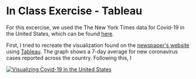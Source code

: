 # In Class Exercise - Tableau

For this excercise, we used the The New York Times data for Covid-19 in the United States, which can be found [here](https://github.com/nytimes/covid-19-data). 

First, I tried to recreate the visualization found on the [newspaper's website](https://www.nytimes.com/interactive/2021/us/covid-cases.html#states) using [Tableau](https://www.tableau.com/). The graph shows a 7-day average for new coronavirus cases reported across the country. Following this, I 

<div class='tableauPlaceholder' id='viz1638571602995' style='position: relative'><noscript><a href='#'><img alt='Visualizing Covid-19 in the United States ' src='https:&#47;&#47;public.tableau.com&#47;static&#47;images&#47;JN&#47;JNQHSGG7H&#47;1_rss.png' style='border: none' /></a></noscript><object class='tableauViz'  style='display:none;'><param name='host_url' value='https%3A%2F%2Fpublic.tableau.com%2F' /> <param name='embed_code_version' value='3' /> <param name='path' value='shared&#47;JNQHSGG7H' /> <param name='toolbar' value='yes' /><param name='static_image' value='https:&#47;&#47;public.tableau.com&#47;static&#47;images&#47;JN&#47;JNQHSGG7H&#47;1.png' /> <param name='animate_transition' value='yes' /><param name='display_static_image' value='yes' /><param name='display_spinner' value='yes' /><param name='display_overlay' value='yes' /><param name='display_count' value='yes' /><param name='language' value='en-US' /><param name='filter' value='publish=yes' /></object></div>                
<script type='text/javascript'>                    
  var divElement = document.getElementById('viz1638571602995');                    
  var vizElement = divElement.getElementsByTagName('object')[0];                    
  if ( divElement.offsetWidth > 800 ) { vizElement.style.width='900px';vizElement.style.height='627px';} else if ( divElement.offsetWidth > 500 ) { vizElement.style.width='900px';vizElement.style.height='627px';} else { vizElement.style.width='100%';vizElement.style.height='777px';}                     
  var scriptElement = document.createElement('script');                    
  scriptElement.src = 'https://public.tableau.com/javascripts/api/viz_v1.js';                    
  vizElement.parentNode.insertBefore(scriptElement, vizElement);                
</script>
 
